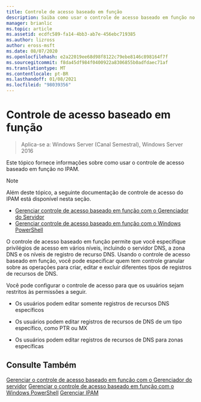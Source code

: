 ```yaml
---
title: Controle de acesso baseado em função
description: Saiba como usar o controle de acesso baseado em função no IPAM.
manager: brianlic
ms.topic: article
ms.assetid: ecdfc589-fa14-4bb3-ab7e-456ebc719385
ms.author: lizross
author: eross-msft
ms.date: 08/07/2020
ms.openlocfilehash: e2a22019ee68d98f8122c79ebe8146c898164f7f
ms.sourcegitcommit: f8da45df984f0400922a8306855b0adfdaec71af
ms.translationtype: MT
ms.contentlocale: pt-BR
ms.lasthandoff: 01/08/2021
ms.locfileid: "98039356"
---
```

# <a name="role-based-access-control"></a>Controle de acesso baseado em função

>Aplica-se a: Windows Server (Canal Semestral), Windows Server 2016

Este tópico fornece informações sobre como usar o controle de acesso baseado em função no IPAM.

> [!NOTE]
> Além deste tópico, a seguinte documentação de controle de acesso do IPAM está disponível nesta seção.
>
> -   [Gerenciar controle de acesso baseado em função com o Gerenciador do Servidor](../../technologies/ipam/Manage-Role-Based-Access-Control-with-Server-Manager.md)
> -   [Gerenciar controle de acesso baseado em função com o Windows PowerShell](../../technologies/ipam/Manage-Role-Based-Access-Control-with-Windows-PowerShell.md)

O controle de acesso baseado em função permite que você especifique privilégios de acesso em vários níveis, incluindo o servidor DNS, a zona DNS e os níveis de registro de recurso DNS.
Usando o controle de acesso baseado em função, você pode especificar quem tem controle granular sobre as operações para criar, editar e excluir diferentes tipos de registros de recursos de DNS.

Você pode configurar o controle de acesso para que os usuários sejam restritos às permissões a seguir.

-   Os usuários podem editar somente registros de recursos DNS específicos

-   Os usuários podem editar registros de recursos de DNS de um tipo específico, como PTR ou MX

-   Os usuários podem editar registros de recursos de DNS para zonas específicas

## <a name="see-also"></a>Consulte Também
[Gerenciar o controle de acesso baseado em função com o Gerenciador do servidor](../../technologies/ipam/Manage-Role-Based-Access-Control-with-Server-Manager.md) 
 [Gerenciar o controle de acesso baseado em função com o Windows PowerShell](../../technologies/ipam/Manage-Role-Based-Access-Control-with-Windows-PowerShell.md) 
 [Gerenciar IPAM](Manage-IPAM.md)



